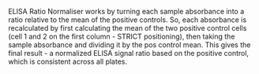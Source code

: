 ELISA Ratio Normaliser works by turning each sample absorbance into a ratio relative to the mean of the positive controls. So, each absorbance is recalculated by first calculating the mean of the two positive control cells (cell 1 and 2 on the first column - STRICT positioning), then taking the sample absorbance and dividing it by the pos control mean. This gives the final result - a normalized ELISA signal ratio based on the positive control, which is consistent across all plates. 
